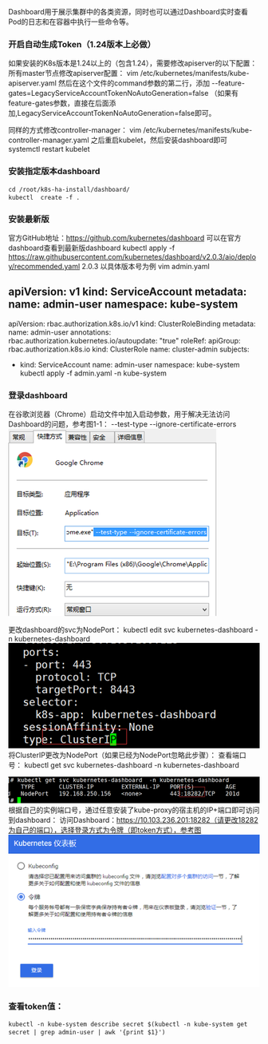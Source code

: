 Dashboard用于展示集群中的各类资源，同时也可以通过Dashboard实时查看Pod的日志和在容器中执行一些命令等。
### 开启自动生成Token（1.24版本上必做）
如果安装的K8s版本是1.24以上的（包含1.24），需要修改apiserver的以下配置：
所有master节点修改apiserver配置：
vim /etc/kubernetes/manifests/kube-apiserver.yaml
然后在这个文件的command参数的第二行，添加 --feature-gates=LegacyServiceAccountTokenNoAutoGeneration=false （如果有feature-gates参数，直接在后面添加,LegacyServiceAccountTokenNoAutoGeneration=false即可。

同样的方式修改controller-manager：
vim /etc/kubernetes/manifests/kube-controller-manager.yaml
之后重启kubelet，然后安装dashboard即可
systemctl restart kubelet

### 安装指定版本dashboard
```shell
cd /root/k8s-ha-install/dashboard/
kubectl  create -f .

```

### 安装最新版
官方GitHub地址：https://github.com/kubernetes/dashboard
可以在官方dashboard查看到最新版dashboard
kubectl apply -f https://raw.githubusercontent.com/kubernetes/dashboard/v2.0.3/aio/deploy/recommended.yaml
2.0.3 以具体版本号为例
vim admin.yaml

apiVersion: v1
kind: ServiceAccount
metadata:
  name: admin-user
  namespace: kube-system
---
apiVersion: rbac.authorization.k8s.io/v1
kind: ClusterRoleBinding 
metadata: 
  name: admin-user
  annotations:
    rbac.authorization.kubernetes.io/autoupdate: "true"
roleRef:
  apiGroup: rbac.authorization.k8s.io
  kind: ClusterRole
  name: cluster-admin
subjects:
- kind: ServiceAccount
  name: admin-user
  namespace: kube-system
kubectl apply -f admin.yaml -n kube-system

### 登录dashboard
在谷歌浏览器（Chrome）启动文件中加入启动参数，用于解决无法访问Dashboard的问题，参考图1-1：
--test-type --ignore-certificate-errors
![img.png](img.png)

更改dashboard的svc为NodePort：
kubectl edit svc kubernetes-dashboard -n kubernetes-dashboard
![img_1.png](img_1.png)
将ClusterIP更改为NodePort（如果已经为NodePort忽略此步骤）：
查看端口号：
kubectl get svc kubernetes-dashboard -n kubernetes-dashboard

![img_2.png](img_2.png)
根据自己的实例端口号，通过任意安装了kube-proxy的宿主机的IP+端口即可访问到dashboard：
访问Dashboard：https://10.103.236.201:18282（请更改18282为自己的端口），选择登录方式为令牌（即token方式），参考图
![img_3.png](img_3.png)
### 查看token值：
```shell
kubectl -n kube-system describe secret $(kubectl -n kube-system get secret | grep admin-user | awk '{print $1}')

```
